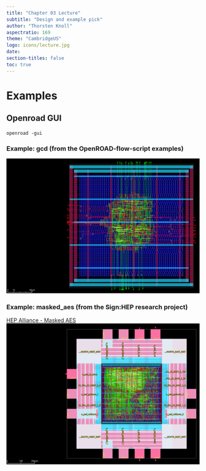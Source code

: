 ```yaml
---
title: "Chapter 03 Lecture"
subtitle: "Design and example pick"
author: "Thorsten Knoll"
aspectratio: 169
theme: "CambridgeUS"
logo: icons/lecture.jpg
date:
section-titles: false
toc: true
---
```


# Examples
## Openroad GUI
```
openroad -gui
```

### Example: gcd (from the OpenROAD-flow-script examples)
![GDS gcd](pics_lecture/gds_gcd.png "GDS from gcd example")

### Example: masked_aes (from the Sign:HEP research project)
[HEP Alliance - Masked AES](https://github.com/HEP-Alliance/masked-aes-tapeout)
![GDS masked_aes](pics_lecture/gds_masked_aes.png "GDS from masked_aes example")
